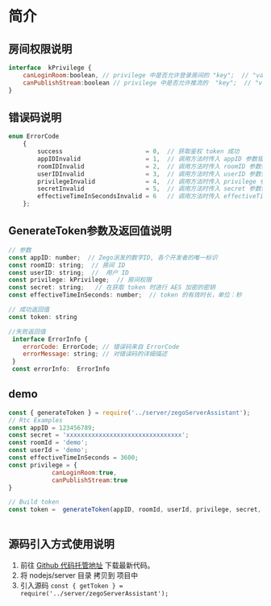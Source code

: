 # 简介

## 房间权限说明

```javascript
interface  kPrivilege {
    canLoginRoom:boolean, // privilege 中是否允许登录房间的 "key";  // "value" : false 不允许, true 允许
    canPublishStream:boolean // privilege 中是否允许推流的  "key";  // "value" : false 不允许, true 允许
} 
```

## 错误码说明

```javascript
enum ErrorCode
    {
        success                       = 0,  // 获取鉴权 token 成功
        appIDInvalid                  = 1,  // 调用方法时传入 appID 参数错误
        roomIDInvalid                 = 2,  // 调用方法时传入 roomID 参数错误
        userIDInvalid                 = 3,  // 调用方法时传入 userID 参数错误
        privilegeInvalid              = 4,  // 调用方法时传入 privilege 参数错误
        secretInvalid                 = 5,  // 调用方法时传入 secret 参数错误
        effectiveTimeInSecondsInvalid = 6   // 调用方法时传入 effectiveTimeInSeconds 参数错误
    };
```

## GenerateToken参数及返回值说明

```javascript
// 参数
const appID: number;  // Zego派发的数字ID, 各个开发者的唯一标识
const roomID: string;  // 房间 ID
const userID: string;  //  用户 ID
const privilege: kPrivilege;  // 房间权限
const secret: string;   // 在获取 token 时进行 AES 加密的密钥
const effectiveTimeInSeconds: number;  // token 的有效时长，单位：秒

// 成功返回值
const token: string

//失败返回值
 interface ErrorInfo {
    errorCode: ErrorCode; // 错误码来自 ErrorCode
    errorMessage: string; // 对错误码的详细描述
 }
 const errorInfo:  ErrorInfo 
```

## demo

```javascript
const { generateToken } = require('../server/zegoServerAssistant');
// Rtc Examples
const appID = 123456789;
const secret = 'xxxxxxxxxxxxxxxxxxxxxxxxxxxxxxxx';
const roomId = 'demo'; 
const userId = 'demo'; 
const effectiveTimeInSeconds = 3600; 
const privilege = {
            canLoginRoom:true,
            canPublishStream:true
}

// Build token 
const token =  generateToken(appID, roomId, userId, privilege, secret, effectiveTimeInSeconds);
 
```

## 源码引入方式使用说明

1. 前往 [Github 代码托管地址](https://github.com/zegoim/zego_server_assistant) 下载最新代码。
2. 将 nodejs/server 目录 拷贝到 项目中
3. 引入源码 `const { getToken } = require('../server/zegoServerAssistant');`

